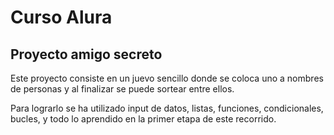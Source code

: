 # Curso Alura

## Proyecto amigo secreto

Este proyecto consiste en un juevo sencillo donde se coloca uno a nombres de personas y al finalizar se puede sortear entre ellos.

Para lograrlo se ha utilizado input de datos, listas, funciones, condicionales, bucles, y todo lo aprendido en la primer etapa de este recorrido.
